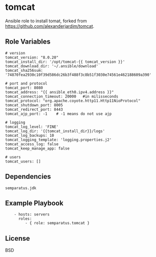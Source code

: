tomcat
========

Ansible role to install tomat, forked from https://github.com/alexanderjardim/tomcat.


Role Variables
--------------
```
# version
tomcat_version: "8.0.20"
tomcat_install_dir: '/opt/tomcat-{{ tomcat_version }}'
tomcat_download_dir: '~/.ansible/download'
tomcat_sha256sum: '74870fea2930c10f39d586dc26b3f488f3c8b51f3030e74561e462188609a390'

# port and protocol
tomcat_port: 8080
tomcat_address: "{{ ansible_eth0.ipv4.address }}"
tomcat_connection_timeout: 20000   #in milisseconds
tomcat_protocol: "org.apache.coyote.http11.Http11NioProtocol"
tomcat_shutdown_port: 8005
tomcat_redirect_port: 8443
tomcat_ajp_port: -1    # -1 means do not use ajp

# logging
tomcat_log_level: 'FINE'
tomcat_log_dir: '{{tomcat_install_dir}}/logs'
tomcat_log_backups: 10
tomcat_logging_template: 'logging.properties.j2'
tomcat_access_log: false
tomcat_keep_manage_app: false

# users
tomcat_users: []

```

Dependencies
------------

    semparatus.jdk

Example Playbook
-------------------------

```
    - hosts: servers
      roles:
         - { role: semparatus.tomcat }
```

License
-------

BSD
